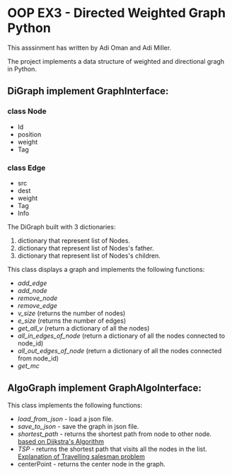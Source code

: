 
# OOP EX3 - Directed Weighted Graph Python
This asssinment has written by Adi Oman and Adi Miller.

The project implements a data structure of weighted and directional gragh in Python.

## DiGraph implement GraphInterface:

### class Node
* Id
* position
* weight
* Tag

### class Edge
* src
* dest
* weight
* Tag
* Info

The DiGraph built with 3 dictionaries:
1. dictionary that represent list of Nodes.
2. dictionary that represent list of Nodes's father.
3. dictionary that represent list of Nodes's children.

This class displays a graph and implements the following functions:
* *add_edge*
* *add_node*
* *remove_node*
* *remove_edge*
* *v_size* (returns the number of nodes)
* *e_size* (returns the number of edges)
* *get_all_v* (return a dictionary of all the nodes)
* *all_in_edges_of_node* (return a dictionary of all the nodes connected to node_id)
* *all_out_edges_of_node* (return a dictionary of all the nodes connected from node_id)
* *get_mc* 

## AlgoGraph implement GraphAlgoInterface:

This class implements the following functions:
* *load_from_json* - load a json file.
* *save_to_json* - save the graph in json file.
* *shortest_path* - returns the shortest path from node to other node.
[based on Dijkstra's Algorithm](https://en.wikipedia.org/wiki/Dijkstra%27s_algorithm)
* *TSP* - returns the shortest path that visits all the nodes in the list. 
[Explanation of Travelling salesman problem](https://en.wikipedia.org/wiki/Travelling_salesman_proble)
* centerPoint - returns the center node in the graph.
